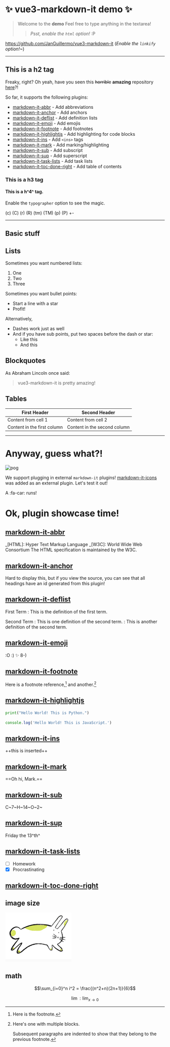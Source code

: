 # :sparkles: vue3-markdown-it demo :sparkles:

> Welcome to the <b>demo</b> Feel free to type anything in the textarea!
>
> > _Psst, enable the `html` option!_ :P

https://github.com/JanGuillermo/vue3-markdown-it (_Enable the `linkify` option!~_)

---

## This is a h2 tag

Freaky, right? Oh yeah, have you seen this ~~horrible~~ **amazing** repository [here](https://github.com/JanGuillermo/vue3-markdown-it)?!

So far, it supports the following plugins:

- [markdown-it-abbr](https://github.com/markdown-it/markdown-it-abbr) - Add abbreviations
- [markdown-it-anchor](https://github.com/valeriangalliat/markdown-it-anchor) - Add anchors
- [markdown-it-deflist](https://github.com/markdown-it/markdown-it-deflist) - Add definition lists
- [markdown-it-emoji](https://github.com/markdown-it/markdown-it-emoji) - Add emojis
- [markdown-it-footnote](https://github.com/markdown-it/markdown-it-footnote) - Add footnotes
- [markdown-it-highlightjs](https://github.com/valeriangalliat/markdown-it-highlightjs) - Add highlighting for code blocks
- [markdown-it-ins](https://github.com/markdown-it/markdown-it-ins) - Add `<ins>` tags
- [markdown-it-mark](https://github.com/markdown-it/markdown-it-mark) - Add marking/highlighting
- [markdown-it-sub](https://github.com/markdown-it/markdown-it-sub) - Add subscript
- [markdown-it-sup](https://github.com/markdown-it/markdown-it-sup) - Add superscript
- [markdown-it-task-lists](https://github.com/revin/markdown-it-task-lists) - Add task lists
- [markdown-it-toc-done-right](https://github.com/nagaozen/markdown-it-toc-done-right) - Add table of contents

### This is a h3 tag

#### This is a h^4^ tag.

Enable the `typographer` option to see the magic.

(c) (C) (r) (R) (tm) (TM) (p) (P) +-

---

## Basic stuff

## Lists

Sometimes you want numbered lists:

1. One
2. Two
3. Three

Sometimes you want bullet points:

- Start a line with a star
- Profit!

Alternatively,

- Dashes work just as well
- And if you have sub points, put two spaces before the dash or star:
  - Like this
  - And this

## Blockquotes

As Abraham Lincoln once said:

> vue3-markdown-it is pretty amazing!

## Tables

| First Header                | Second Header                |
| --------------------------- | ---------------------------- |
| Content from cell 1         | Content from cell 2          |
| Content in the first column | Content in the second column |

---

# Anyway, guess what?!

![pog](https://cdn.frankerfacez.com/emoticon/305343/4)

We support plugging in external `markdown-it` plugins! [markdown-it-icons](https://github.com/tylingsoft/markdown-it-icons) was added as an external plugin. Let's test it out!

A :fa-car: runs!

# Ok, plugin showcase time!

## [markdown-it-abbr](https://github.com/markdown-it/markdown-it-abbr)

_[HTML]: Hyper Text Markup Language
_[W3C]: World Wide Web Consortium
The HTML specification
is maintained by the W3C.

## [markdown-it-anchor](https://github.com/valeriangalliat/markdown-it-anchor)

Hard to display this, but if you view the source, you can see that all headings have an id generated from this plugin!

## [markdown-it-deflist](https://github.com/markdown-it/markdown-it-deflist)

First Term
: This is the definition of the first term.

Second Term
: This is one definition of the second term.
: This is another definition of the second term.

## [markdown-it-emoji](https://github.com/markdown-it/markdown-it-emoji)

:O :) :sparkles: 8-)

## [markdown-it-footnote](https://github.com/markdown-it/markdown-it-footnote)

Here is a footnote reference,[^1] and another.[^longnote]

## [markdown-it-highlightjs](https://github.com/valeriangalliat/markdown-it-highlightjs)

```python
print("Hello World! This is Python.")
```

```js
console.log('Hello World! This is JavaScript.')
```

## [markdown-it-ins](https://github.com/markdown-it/markdown-it-ins)

++this is inserted++

## [markdown-it-mark](https://github.com/markdown-it/markdown-it-mark)

==Oh hi, Mark.==

## [markdown-it-sub](https://github.com/markdown-it/markdown-it-sub)

C~7~H~14~O~2~

## [markdown-it-sup](https://github.com/markdown-it/markdown-it-sup)

Friday the 13^th^

## [markdown-it-task-lists](https://github.com/revin/markdown-it-task-lists)

- [ ] Homework
- [x] Procrastinating

## [markdown-it-toc-done-right](https://github.com/nagaozen/markdown-it-toc-done-right)

## image size

![123](/Snipaste_2022-10-12_23-24-47.png)

## math

$$\sum_{i=0}^n i^2 = \frac{(n^2+n)(2n+1)}{6}$$

$$\lim: \lim_{x\to 0}$$


[^1]: Here is the footnote.
[^longnote]: Here's one with multiple blocks.

    Subsequent paragraphs are indented to show that they
    belong to the previous footnote.

